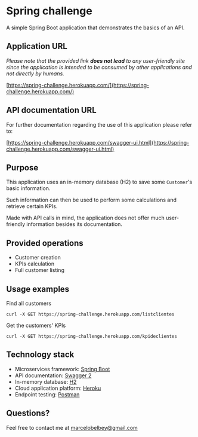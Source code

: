 # Spring challenge

A simple Spring Boot application that demonstrates the basics of an API.

## Application URL
*Please note that the provided link **does not lead** to any user-friendly site since the application is intended to be consumed by other applications and not directly by humans.*

[https://spring-challenge.herokuapp.com/](https://spring-challenge.herokuapp.com/)

## API documentation URL

For further documentation regarding the use of this application please refer to: 

[https://spring-challenge.herokuapp.com/swagger-ui.html](https://spring-challenge.herokuapp.com/swagger-ui.html)

## Purpose
This application uses an in-memory database (H2) to save some `Customer`'s basic information. 

Such information can then be used to perform some calculations and retrieve certain KPIs.

Made with API calls in mind, the application does not offer much user-friendly information besides its documentation.

## Provided operations
- Customer creation
- KPIs calculation
- Full customer listing

## Usage examples

Find all customers

`curl -X GET https://spring-challenge.herokuapp.com/listclientes`

Get the customers' KPIs

`curl -X GET https://spring-challenge.herokuapp.com/kpideclientes`

## Technology stack
- Microservices framework: [Spring Boot](https://spring.io/projects/spring-boot)
- API documentation: [Swagger 2](https://swagger.io/)
- In-memory database: [H2](https://www.h2database.com/html/main.html)
- Cloud application platform: [Heroku](https://dashboard.heroku.com)
- Endpoint testing: [Postman](https://www.getpostman.com)

## Questions?
Feel free to contact me at <marcelobelbey@gmail.com>
